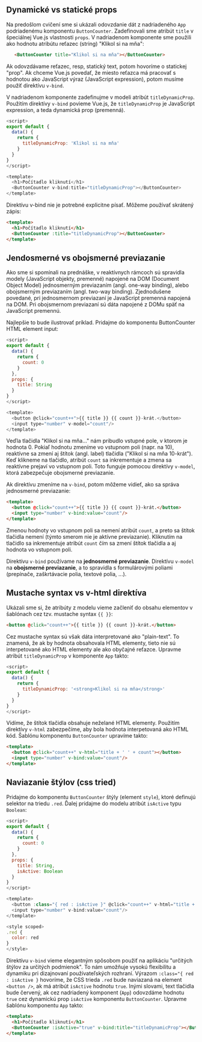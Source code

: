 ## Dynamické vs statické props

 Na predošlom cvičení sme si ukázali odovzdanie dát z nadriadeného ``App`` podriadenému komponentu ``ButtonCounter``. Zadefinovali sme atribút  ``title`` v špeciálnej Vue.js vlastnosti  ``props``. V nadriadenom komponente sme použili ako hodnotu atribútu reťazec (string) "Klikol si na mňa":

```html
   <ButtonCounter title="Klikol si na mňa"></ButtonCounter>
```

Ak odovzdávame reťazec, resp, statický text, potom hovoríme o statickej "prop". Ak chceme Vue.js povedať, že miesto reťazca má pracovať s hodnotou ako JavaScript výraz (JavaScript expression), potom musíme použiť direktívu ``v-bind``. 

V nadriadenom komponente zadefinujme v modeli atribút ``titleDynamicProp``. Použitím direktívy ``v-bind`` povieme Vue.js, že ``titleDynamicProp`` je JavaScript expression, a teda dynamická prop (premenná).

```js
<script>
export default {
  data() {
    return {
      titleDynamicProp: 'Klikol si na mňa'
    }
  }
}
</script>

<template>
  <h1>Počítadlo kliknutí</h1>
  <ButtonCounter v-bind:title="titleDynamicProp"></ButtonCounter>
</template>
```

Direktívu v-bind nie je potrebné explicitne písať. Môžeme používať skrátený zápis:
```html
<template>
  <h1>Počítadlo kliknutí</h1>
  <ButtonCounter :title="titleDynamicProp"></ButtonCounter>
</template>
```

## Jendosmerné vs obojsmerné previazanie

Ako sme si spomínali na prednáške, v reaktívnych rámcoch sú spravidla modely (JavaScript objekty, premenné) napojené na DOM (Document Object Model) jednosmerným previazaním (angl. one-way binding), alebo obojsmerným previazaním (angl. two-way binding). Zjednodušene povedané, pri jednosmernom previazaní je JavaScript premenná napojená na DOM. Pri obojsmernom previazaní sú dáta napojené z DOMu späť na JavaScript premennú.

Najlepšie to bude ilustrovať príklad. Pridajme do komponentu ButtonCounter HTML element input:

```js
<script>
export default {
  data() {
    return {
      count: 0
    }
  },
  props: {
    title: String
  }
}
</script>

<template>
  <button @click="count++">{{ title }} {{ count }}-krát.</button>
  <input type="number" v-model="count"/>
</template>
```

Veďla tlačidla "Klikol si na mňa..." nám pribudlo vstupné pole, v ktorom je hodnota 0. Pokiaľ hodnotu zmeníme vo vstupnom poli (napr. na 10), reaktívne sa zmení aj štítok (angl. label) tlačidla ("Klikol si na mňa 10-krát"). Keď klikneme na tlačidlo, atribút ``count`` sa inkrementuje a zmena sa reaktívne prejaví vo vstupnom poli. Toto funguje pomocou direktívy ``v-model``, ktorá zabezpečuje obojsmerné previazanie.

Ak direktívu zmeníme na ``v-bind``, potom môžeme vidieť, ako sa správa jednosmerné previazanie:

```html
<template>
  <button @click="count++">{{ title }} {{ count }}-krát.</button>
  <input type="number" v-bind:value="count"/>
</template>
```

 Zmenou hodnoty vo vstupnom poli sa nemení atribút ``count``, a preto sa štítok tlačidla nemení (týmto smerom nie je aktívne previazanie). Kliknutím na tlačidlo sa inkrementuje atribút ``count`` čím sa zmení štítok tlačidla a aj hodnota vo vstupnom poli. 

Direktívu ``v-bind`` používame na **jednosmerné previazanie**. Direktívu ``v-model`` na **obojsmerné previazanie**, a to spravidla s formulárovými poliami (prepínače, zaškrtávacie polia, textové polia, ...). 

## Mustache syntax vs v-html direktíva

Ukázali sme si, že atribúty z modelu vieme začleniť do obsahu elementov v šablónach cez tzv. mustache syntax  ``{{ }}``:

```html
<button @click="count++">{{ title }} {{ count }}-krát.</button>
```

Cez mustache syntax sú však dáta interpretované ako "plain-text". To znamená, že ak by hodnota obsahovala HTML elementy, tieto nie sú interpetované ako HTML elementy ale ako obyčajné reťazce. Upravme atribút ``titleDynamicProp`` v komponente ``App`` takto:

```js
<script>
export default {
  data() {
    return {
      titleDynamicProp: '<strong>Klikol si na mňa</strong>'
    }
  }
}
</script>
```

Vidíme, že štítok tlačidla obsahuje neželané HTML elementy. Použitím direktívy ``v-html`` zabezpečíme, aby bola hodnota interpetovaná ako HTML kód. Šablónu komponentu ``ButtonCounter`` upravíme takto:

```html
<template>
  <button @click="count++" v-html="title + ' ' + count"></button>
  <input type="number" v-bind:value="count"/>
</template>
```

## Naviazanie štýlov (css tried)

Pridajme do komponentu ``ButtonCounter`` štýly (element ``style``), ktoré definujú selektor na triedu ``.red``. Ďalej pridajme do modelu atribút ``isActive`` typu ``Boolean``:

```js
<script>
export default {
  data() {
    return {
      count: 0
    }
  },
  props: {
    title: String,
    isActive: Boolean
  }
}
</script>

<template>
  <button :class="{ red : isActive }" @click="count++" v-html="title + ' ' + count"></button>
  <input type="number" v-bind:value="count"/>
</template>

<style scoped>
.red { 
  color: red
}
</style>
```

Direktívu ``v-bind`` vieme elegantným spôsobom použiť na aplikáciu "určitých štýlov za určitých podmienok". To nám umožňuje vysokú flexibilitu a dynamiku pri dizajnovaní používateľských rozhraní. Výrazom ``:class="{ red : isActive }`` hovoríme, že CSS trieda ``.red`` bude naviazaná na element ``<button />``, ak má atribút ``isActive`` hodnotu ``true``. Inými slovami, text tlačidla bude červený, ak cez nadriadený komponent (``App``) odovzdáme hodnotu ``true`` cez dynamickú prop ``isActive`` komponentu ``ButtonCounter``. Upravme šablónu komponentu ``App`` takto:

```html
<template>
  <h1>Počítadlo kliknutí</h1>
  <ButtonCounter :isActive="true" v-bind:title="titleDynamicProp"></ButtonCounter>
</template>
```
